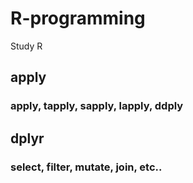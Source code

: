 # R-programming
Study R 

## apply
### apply, tapply, sapply, lapply, ddply

## dplyr
### select, filter, mutate, join, etc..
